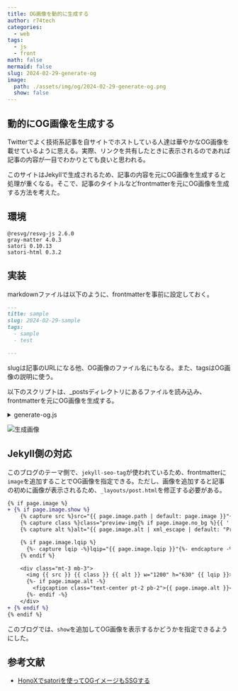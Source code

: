 ```yaml
---
title: OG画像を動的に生成する
author: r74tech
categories:
  - web
tags:
  - js
  - front
math: false
mermaid: false
slug: 2024-02-29-generate-og
image:
  path: ./assets/img/og/2024-02-29-generate-og.png
  show: false
---
```


## 動的にOG画像を生成する

Twitterでよく技術系記事を自サイトでホストしている人達は華やかなOG画像を載せているように思える。実際、リンクを共有したときに表示されるのであれば記事の内容が一目でわかりとても良いと思われる。

このサイトはJekyllで生成されるため、記事の内容を元にOG画像を生成すると処理が重くなる。そこで、記事のタイトルなどfrontmatterを元にOG画像を生成する方法を考えた。

## 環境
```
@resvg/resvg-js 2.6.0
gray-matter 4.0.3
satori 0.10.13
satori-html 0.3.2
```

## 実装

markdownファイルは以下のように、frontmatterを事前に設定しておく。

```md
---
title: sample
slug: 2024-02-29-sample
tags:
  - sample
  - test

---
```
slugは記事のURLになる他、OG画像のファイル名にもなる。また、tagsはOG画像の説明に使う。

以下のスクリプトは、_postsディレクトリにあるファイルを読み込み、frontmatterを元にOG画像を生成する。
<details>
<summary>generate-og.js</summary>

```js
import { readdir, readFile, writeFile } from "fs/promises";
import { join } from "path";
import matter from "gray-matter";
import { Resvg } from "@resvg/resvg-js";
import { html } from "satori-html";
import satori from "satori";

const dir = "./_posts";
try {
  const files = await readdir(dir);
  for (const file of files) {
    const content = await readFile(join(dir, file), "utf8");
    const result = matter(content);
    await generateOgImage({
      title: result.data.title,
      slug: result.data.slug.toLowerCase(),
      description: result.data.tags ? result.data.tags.join(", ") : "",
    });
  }
} catch (err) {
  console.error("Error:", err);
}


async function generateOgImage({ title, slug, description }) {
  const svg = await satori(
    html`
      <style>
        div {
          display: flex;
        }

        .wrapper {
          display: flex;
          flex-direction: column;
          background-color: #0f0d0e;
          height: 630px;
          padding: 80px;
        }

        .top {
          display: flex;
          justify-content: space-between;
          align-items: center;
        }

        .bottom {
          display: flex;
          flex-direction: column;
          justify-content: flex-end;
          flex-basis: 100%;
          width: 90%;
          padding-bottom: 40px;
        }

        .install {
          font-size: 32px;
          font-family: "Fira Code";
          color: #f9f4da;
        }

        .install span {
          color: #0ba95b;
          padding-right: 16px;
        }

        .title {
          margin-top: 16px;
          font-size: 64px;
          font-family: "Zen Kaku Gothic New";
          font-weight: 400;
          color: #12b5e5;
          word-break: auto-phrase;
        }

        .description {
          margin-top: 16px;
          color: #f9f4da;
          font-family: "Outfit";
          font-size: 40px;
          font-weight: 400;
        }
      </style>
      <div class="wrapper">
        <div class="top">
          <div class="install"><span>></span> pnpm i @r74tech/blog</div>
        </div>
        <div class="bottom">
          <div class="title">${title}</div>
          <div class="description">${description}</div>
        </div>
      </div>`,
    {
      fonts: [
        {
          name: "Outfit",
          data: await readFile(
            new URL("./assets/fonts/outfit-regular.ttf", import.meta.url)
          ),
          weight: "400",
          style: "normal",
        },
        {
          name: "Fira Code",
          data: await readFile(
            new URL("./assets/fonts/firacode-regular.ttf", import.meta.url)
          ),
          weight: "400",
          style: "normal",
        },
        {
          name: "Zen Kaku Gothic New",
          data: await readFile(
            new URL("./assets/fonts/ZenKakuGothicNew-Regular.ttf", import.meta.url)
          ),
          weight: "400",
          style: "normal",
        }
      ],
      width: 1200,
      height: 630,
    }
  );

  const resvg = new Resvg(svg, {
    fitTo: {
      mode: "original",
    },
  });
  const pngData = resvg.render();
  const pngBuffer = pngData.asPng();
  await writeFile(
    new URL(`./assets/img/og/${slug}.png`, import.meta.url),
    pngBuffer
  );
}

```
</details>

![生成画像](https://blog.r74.tech/assets/img/post/2024-02-29/2024-02-29-generate-og.png)


## Jekyll側の対応
このブログのテーマ側で、`jekyll-seo-tag`が使われているため、frontmatterに`image`を追加することでOG画像を指定できる。ただし、画像を追加すると記事の初めに画像が表示されるため、`_layouts/post.html`を修正する必要がある。

```diff
{% if page.image %}
+ {% if page.image.show %}
    {% capture src %}src="{{ page.image.path | default: page.image }}"{% endcapture %}
    {% capture class %}class="preview-img{% if page.image.no_bg %}{{ ' no-bg' }}{% endif %}"{% endcapture %}
    {% capture alt %}alt="{{ page.image.alt | xml_escape | default: "Preview Image" }}"{% endcapture %}

    {% if page.image.lqip %}
      {%- capture lqip -%}lqip="{{ page.image.lqip }}"{%- endcapture -%}
    {% endif %}

    <div class="mt-3 mb-3">
      <img {{ src }} {{ class }} {{ alt }} w="1200" h="630" {{ lqip }}>
      {%- if page.image.alt -%}
        <figcaption class="text-center pt-2 pb-2">{{ page.image.alt }}</figcaption>
      {%- endif -%}
    </div>
+ {% endif %}
{% endif %}
```

このブログでは、`show`を追加してOG画像を表示するかどうかを指定できるようにした。


## 参考文献

- [HonoXでsatoriを使ってOGイメージもSSGする](https://blog.berlysia.net/entry/2024-02-29-honox-og-image)
